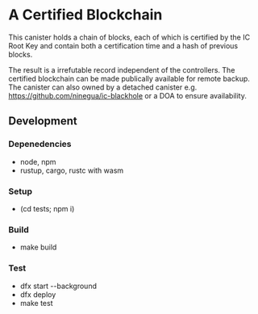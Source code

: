 # A Certified Blockchain

This canister holds a chain of blocks, each of which is certified by the IC Root Key and contain both a certification time and a hash of previous blocks.

The result is a irrefutable record independent of the controllers.  The certified blockchain can be made publically available for remote backup.  The canister can also owned by a detached canister e.g. https://github.com/ninegua/ic-blackhole or a DOA to ensure availability.

## Development

### Depenedencies

* node, npm
* rustup, cargo, rustc with wasm

### Setup

* (cd tests; npm i)

### Build

* make build

### Test

* dfx start --background
* dfx deploy
* make test
